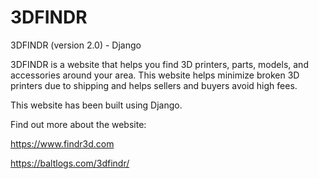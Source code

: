 # 3DFINDR
3DFINDR (version 2.0) - Django 

3DFINDR is a website that helps you find 3D printers, parts, models, and accessories around your area. This website helps minimize broken 3D printers due to shipping and helps sellers and buyers avoid high fees.

This website has been built using Django.

Find out more about the website:

https://www.findr3d.com

https://baltlogs.com/3dfindr/
